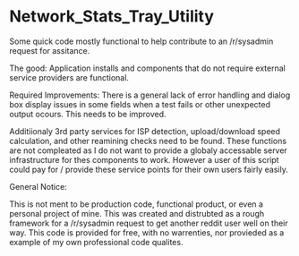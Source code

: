 # Network_Stats_Tray_Utility
Some quick code mostly functional to help contribute to an /r/sysadmin request for assitance.

The good:
Application installs and components that do not require external service providers are functional.

Required Improvements:
There is a general lack of error handling and dialog box display issues in some fields when a test fails or other
unexpected output ocours. This needs to be improved.

Additiionaly 3rd party services for ISP detection, upload/download speed calculation, and other reamining checks
need to be found. These functions are not compleated as I do not want to provide a globaly accessable server
infrastructure for thes components to work. However a user of this script could pay for / provide these service
points for their own users fairly easily.

General Notice:

This is not ment to be production code, functional product, or even a personal project of mine. This was created
and distrubted as a rough framework for a /r/sysadmin request to get another reddit user well on their way.
This code is provided for free, with no warrenties, nor provieded as a example of my own professional code qualites.


